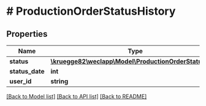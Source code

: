 # # ProductionOrderStatusHistory

## Properties

Name | Type | Description | Notes
------------ | ------------- | ------------- | -------------
**status** | [**\kruegge82\weclapp\Model\ProductionOrderStatusType**](ProductionOrderStatusType.md) |  | [optional]
**status_date** | **int** |  | [optional]
**user_id** | **string** |  | [optional]

[[Back to Model list]](../../README.md#models) [[Back to API list]](../../README.md#endpoints) [[Back to README]](../../README.md)
